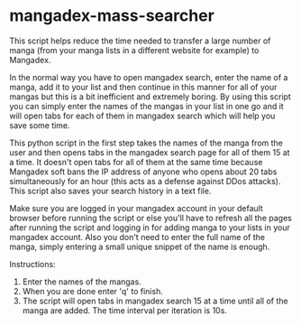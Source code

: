 # mangadex-mass-searcher
This script helps reduce the time needed to transfer a large number of manga (from your manga lists in a different website for example) to Mangadex.

In the normal way you have to open mangadex search, enter the name of a manga, add it to your list and then continue in this manner for all of your mangas but this is a bit inefficient and extremely boring. By using this script you can simply enter the names of the mangas in your list in one go and it will open tabs for each of them in mangadex search which will help you save some time.

This python script in the first step takes the names of the manga from the user and then opens tabs in the mangadex search page for all of them 15 at a time. It doesn't open tabs for all of them at the same time because Mangadex soft bans the IP address of anyone who opens about 20 tabs simultaneously for an hour (this acts as a defense against DDos attacks). This script also saves your search history in a text file.

Make sure you are logged in your mangadex account in your default browser before running the script or else you'll have to refresh all the pages after running the script and logging in for adding manga to your lists in your mangadex account. Also you don't need to enter the full name of the manga, simply entering a small unique snippet of the name is enough.

Instructions:
1) Enter the names of the mangas.
2) When you are done enter 'q' to finish.
3) The script will open tabs in mangadex search 15 at a time until all of the manga are added. The time interval per iteration is 10s.
